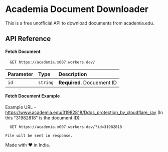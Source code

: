 
# Academia Document Downloader


This is a free unofficial API to download documents from academia.edu.


## API Reference

#### Fetch Document

```
  GET https://academia.x007.workers.dev/
```

| Parameter | Type     | Description                |
| :-------- | :------- | :------------------------- |
| `id` | `string` | **Required**. Docuement ID |

#### Fetch Document Example

Example URL - https://www.academia.edu/31982818/Ddos_protection_by_cloudflare_ray (In this "31982818" is the document ID)

```
  GET https://academia.x007.workers.dev/?id=31982818
```

```
File will be sent in response.
```

Made with ❤️ in India.
